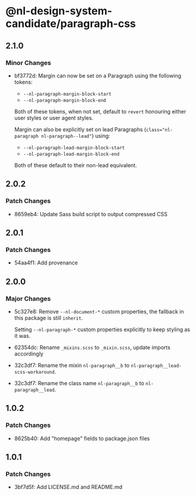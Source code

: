 # @nl-design-system-candidate/paragraph-css

## 2.1.0

### Minor Changes

- bf3772d: Margin can now be set on a Paragraph using the following tokens:

  - `--nl-paragraph-margin-block-start`
  - `--nl-paragraph-margin-block-end`

  Both of these tokens, when not set, default to `revert` honouring either user styles or user agent styles.

  Margin can also be explicitly set on lead Paragraphs (`class="nl-paragraph nl-paragraph--lead"`) using:

  - `--nl-paragraph-lead-margin-block-start`
  - `--nl-paragraph-lead-margin-block-end`

  Both of these default to their non-lead equivalent.

## 2.0.2

### Patch Changes

- 8659eb4: Update Sass build script to output compressed CSS

## 2.0.1

### Patch Changes

- 54aa4f1: Add provenance

## 2.0.0

### Major Changes

- 5c327e8: Remove `--nl-document-*` custom properties, the fallback in this package is still `inherit`.

  Setting `--nl-paragraph-*` custom properties explicitly to keep styling as it was.

- 62354dc: Rename `_mixins.scss` to `_mixin.scss`, update imports accordingly
- 32c3df7: Rename the mixin `nl-paragraph__b` to `nl-paragraph__lead-scss-workaround`.
- 32c3df7: Rename the class name `nl-paragraph__b` to `nl-paragraph__lead`.

## 1.0.2

### Patch Changes

- 8625b40: Add "homepage" fields to package.json files

## 1.0.1

### Patch Changes

- 3bf7d5f: Add LICENSE.md and README.md
